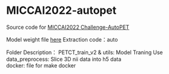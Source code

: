 # MICCAI2022-autopet

Source code for [MICCAI2022 Challenge-AutoPET](https://autopet.grand-challenge.org/evaluation/challenge/leaderboard/)

Model weight file [here](https://pan.baidu.com/s/1F8Wqn_VNGpgMzchB3sjzWw) 
Extraction code：auto

Folder Description：
PETCT_train_v2 & utils: Model Traning Use  
data_preprocess: Slice 3D nii data into h5 data  
docker: file for make docker
